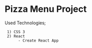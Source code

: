 # Pizza Menu Project

Used Technologies;

     1) CSS 3 
     2) React
          - Create React App

